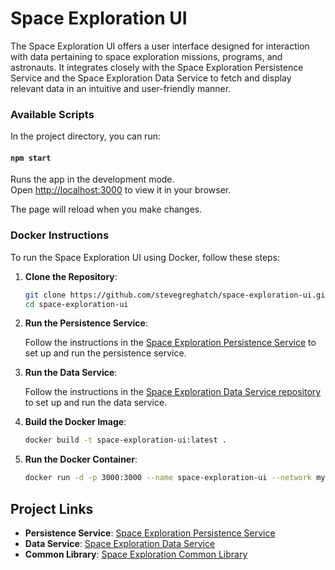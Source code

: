 # Space Exploration UI

The Space Exploration UI offers a user interface designed for interaction with data pertaining to space exploration missions, programs, and astronauts. It integrates closely with the Space Exploration Persistence Service and the Space Exploration Data Service to fetch and display relevant data in an intuitive and user-friendly manner.

### Available Scripts

In the project directory, you can run:

#### `npm start`

Runs the app in the development mode.\
Open [http://localhost:3000](http://localhost:3000) to view it in your browser.

The page will reload when you make changes.

### Docker Instructions

To run the Space Exploration UI using Docker, follow these steps:

1. **Clone the Repository**:

   ```sh
   git clone https://github.com/stevegreghatch/space-exploration-ui.git
   cd space-exploration-ui
   ```

2. **Run the Persistence Service**:

   Follow the instructions in the [Space Exploration Persistence Service](https://github.com/stevegreghatch/space-exploration-persistence-service) to set up and run the persistence service.

2. **Run the Data Service**:

   Follow the instructions in the [Space Exploration Data Service repository](https://github.com/stevegreghatch/Space-Exploration) to set up and run the data service.

4. **Build the Docker Image**:

   ```sh
   docker build -t space-exploration-ui:latest .
   ```

5. **Run the Docker Container**:

   ```sh
   docker run -d -p 3000:3000 --name space-exploration-ui --network my-network space-exploration-ui:latest
   ```
   
## Project Links

- **Persistence Service**: [Space Exploration Persistence Service](https://github.com/stevegreghatch/space-exploration-persistence-service)
- **Data Service**: [Space Exploration Data Service](https://github.com/stevegreghatch/Space-Exploration)
- **Common Library**: [Space Exploration Common Library](https://github.com/stevegreghatch/space-exploration-common-lib)

